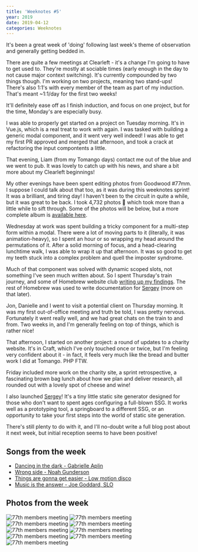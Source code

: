 ```yaml
---
title: 'Weeknotes #5'
year: 2019
date: 2019-04-12
categories: Weeknotes
---
```


It's been a great week of 'doing' following last week's theme of observation and generally getting bedded in.

There are quite a few meetings at Clearleft - it's a change I'm going to have to get used to. They're mostly at sociable times (early enough in the day to not cause major context switching). It's currently compounded by two things though. I'm working on two projects, meaning two stand-ups! There's also 1:1's with every member of the team as part of my induction. That's meant ~1:1/day for the first two weeks!

It'll definitely ease off as I finish induction, and focus on one project, but for the time, Monday's are especially busy.

I was able to properly get started on a project on Tuesday morning. It's in Vue.js, which is a real treat to work with again. I was tasked with building a generic modal component, and it went very well indeed! I was able to get my first PR approved and merged that afternoon, and took a crack at refactoring the input compontents a little.

That evening, Liam (from my Tomango days) contact me out of the blue and we went to pub. It was lovely to catch up with his news, and share a bit more about my Clearleft beginnings!

My other evenings have been spent editing photos from Goodwood #77mm. I suppose I could talk about that too, as it was during this weeknotes sprint! It was a brilliant, and tiring day! I haven't been to the circuit in quite a while, but it was great to be back. I took 4,732 photos 😬 which took more than a little while to sift through. Some of the photos will be below, but a more complete album is [available here](https://photography.trysmudford.com/gallery/goodwood-77th-members-meeting/).

Wednesday at work was spent building a tricky component for a multi-step form within a modal. There were a lot of moving parts to it (literally, it was animation-heavy), so I spent an hour or so wrapping my head around the permutations of it. After a solid morning of focus, and a head-clearing lunchtime walk, I was able to wrap it up that afternoon. It was so good to get my teeth stuck into a complex problem and quell the imposter syndrome.

Much of that component was solved with dynamic scoped slots, not something I've seen much written about. So I spent Thursday's train journey, and some of Homebrew website club [writing up my findings](/blog/dynamic-scoped-slots-in-vue-js/). The rest of Homebrew was used to write documentation for [Sergey](https://sergey.trysmudford.com/) (more on that later).

Jon, Danielle and I went to visit a potential client on Thursday morning. It was my first out-of-office meeting and truth be told, I was pretty nervous. Fortunately it went really well, and we had great chats on the train to and from. Two weeks in, and I'm generally feeling on top of things, which is rather nice!

That afternoon, I started on another project: a round of updates to a charity website. It's in Craft, which I've only touched once or twice, but I'm feeling very confident about it - in fact, it feels very much like the bread and butter work I did at Tomango. PHP FTW.

Friday included more work on the charity site, a sprint retrospective, a fascinating brown bag lunch about how we plan and deliver research, all rounded out with a lovely spot of cheese and wine!

I also launched [Sergey](https://sergey.trysmudford.com)! It's a tiny little static site generator designed for those who don't want to spent ages configuring a full-blown SSG. It works well as a prototyping tool, a springboard to a different SSG, or an opportunity to take your first steps into the world of static site generation.

There's still plenty to do with it, and I'll no-doubt write a full blog post about it next week, but initial reception seems to have been positive!

## Songs from the week

- [Dancing in the dark - Gabrielle Aplin](https://open.spotify.com/track/32Hf2LZwF479f8mWhTgkyY)
- [Wrong side - Noah Gunderson](https://open.spotify.com/track/0vM54PL6yhlDW6um2B2Pzd)
- [Things are gonna get easier - Low motion disco](https://open.spotify.com/track/5PjwpUcHx1zvnMDmQHhFU4)
- [Music is the answer - Joe Goddard, SLO](https://open.spotify.com/track/4Gyx7Nq6WySuaY6aE8aT8t)

## Photos from the week

![77th members meeting](/images/blog/weeknotes-5-0.jpg)
![77th members meeting](/images/blog/weeknotes-5-1.jpg)
![77th members meeting](/images/blog/weeknotes-5-2.jpg)
![77th members meeting](/images/blog/weeknotes-5-3.jpg)
![77th members meeting](/images/blog/weeknotes-5-3.5.jpg)
![77th members meeting](/images/blog/weeknotes-5-4.jpg)
![77th members meeting](/images/blog/weeknotes-5-5.jpg)
![77th members meeting](/images/blog/weeknotes-5-6.jpg)
![77th members meeting](/images/blog/weeknotes-5-7.jpg)

